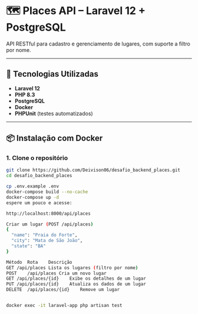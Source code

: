 # 🗺️ Places API – Laravel 12 + PostgreSQL

API RESTful para cadastro e gerenciamento de lugares, com suporte a filtro por nome.

---

## 🚀 Tecnologias Utilizadas

- **Laravel 12**
- **PHP 8.3**
- **PostgreSQL**
- **Docker**
- **PHPUnit** (testes automatizados)

---

## 📦 Instalação com Docker

### 1. Clone o repositório

```bash
git clone https://github.com/Deivison06/desafio_backend_places.git
cd desafio_backend_places

cp .env.example .env
docker-compose build --no-cache
docker-compose up -d
espere um pouco e acesse:

http://localhost:8000/api/places

Criar um lugar (POST /api/places)
{
  "name": "Praia do Forte",
  "city": "Mata de São João",
  "state": "BA"
}

Método	Rota	Descrição
GET	/api/places	Lista os lugares (filtro por nome)
POST	/api/places	Cria um novo lugar
GET	/api/places/{id}	Exibe os detalhes de um lugar
PUT	/api/places/{id}	Atualiza os dados de um lugar
DELETE	/api/places/{id}	Remove um lugar


docker exec -it laravel-app php artisan test
